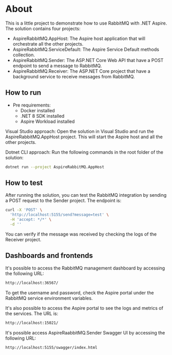 # About

This is a little project to demonstrate how to use RabbitMQ with .NET Aspire.
The solution contains four projects:
- AspireRabbitMQ.AppHost: The Aspire host application that will orchestrate all the other projects.
- AspireRabbitMQ.ServiceDefault: The Aspire Service Default methods collection.
- AspireRabbitMQ.Sender: The ASP.NET Core Web API that have a POST endpoint to send a message to RabbitMQ.
- AspireRabbitMQ.Receiver: The ASP.NET Core project that have a background service to receive messages from RabbitMQ.

## How to run

- Pre requirements:
  - Docker installed
  - .NET 8 SDK installed
  - Aspire Workload installed

Visual Studio approach: Open the solution in Visual Studio and run the AspireRabbitMQ.AppHost project. This will start the Aspire host and all the other projects.

Dotnet CLI approach: Run the following commands in the root folder of the solution:
```bash
dotnet run --project AspireRabbitMQ.AppHost
```

## How to test

After running the solution, you can test the RabbitMQ integration by sending a POST request to the Sender project. The endpoint is:

```bash
curl -X 'POST' \
  'http://localhost:5155/send?message=test' \
  -H 'accept: */*' \
  -d ''
```

You can verify if the message was received by checking the logs of the Receiver project.

## Dashboards and frontends

It's possible to access the RabbitMQ management dashboard by accessing the following URL:

```bash
http://localhost:36567/
```

To get the username and password, check the Aspire portal under the RabbitMQ service environment variables.

It's also possible to access the Aspire portal to see the logs and metrics of the services. The URL is:

```bash
http://localhost:15021/
```

It's possible access AspireRaabbitMQ.Sender Swagger UI by accessing the following URL:

```bash
http://localhost:5155/swagger/index.html
```